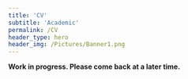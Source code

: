 ```yaml
---
title: 'CV'
subtitle: 'Academic'
permalink: /CV
header_type: hero
header_img: /Pictures/Banner1.png
---
```


**Work in progress. Please come back at a later time.**
